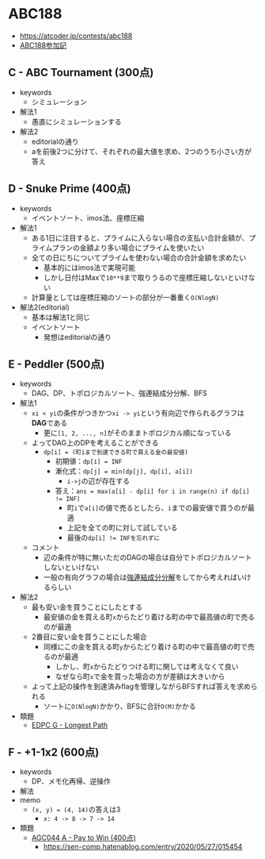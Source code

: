 # ABC188
* https://atcoder.jp/contests/abc188
* [ABC188参加記]( https://medium.com/@kevinrobot34/abc188-cc47b27f949d )


## C - ABC Tournament (300点)
* keywords
  - シミュレーション
* 解法1
  - 愚直にシミュレーションする
* 解法2
  - editorialの通り
  - aを前後2つに分けて、それぞれの最大値を求め、2つのうち小さい方が答え


## D - Snuke Prime (400点)
* keywords
  - イベントソート、imos法、座標圧縮
* 解法1
  - ある1日に注目すると、プライムに入らない場合の支払い合計金額が、プライムプランの金額より多い場合にプライムを使いたい
  - 全ての日にちについてプライムを使わない場合の合計金額を求めたい
    - 基本的にはimos法で実現可能
    - しかし日付はMaxで`10**9`まで取りうるので座標圧縮しないといけない
  - 計算量としては座標圧縮のソートの部分が一番重く`O(NlogN)`
* 解法2(editorial)
  - 基本は解法1と同じ
  - イベントソート
    - 発想はeditorialの通り


## E - Peddler (500点)
* keywords
  - DAG、DP、トポロジカルソート、強連結成分分解、BFS
* 解法1
  - `xi < yi`の条件がつきかつ`xi -> yi`という有向辺で作られるグラフは**DAG**である
    - 更に`[1, 2, ..., n]`がそのままトポロジカル順になっている
  - よってDAG上のDPを考えることができる
    - `dp[i] = (町iまで到達できる町で買える金の最安値)`
      - 初期値：`dp[i] = INF`
      - 漸化式：`dp[j] = min(dp[j], dp[i], a[i])`
        - `i->j`の辺が存在する
      - 答え：`ans = max(a[i] - dp[i] for i in range(n) if dp[i] != INF)`
        - 町`i`で`a[i]`の値で売るとしたら、`i`までの最安値で買うのが最適
        - 上記を全ての町に対して試している
        - 最後の`dp[i] != INFを忘れずに`
  - コメント
    - 辺の条件が特に無いただのDAGの場合は自分でトポロジカルソートしないといけない
    - 一般の有向グラフの場合は[強連結成分分解]( https://mathtrain.jp/kyorenketsu )をしてから考えればいけるらしい
* 解法2
  - 最も安い金を買うことにしたとする
    - 最安値の金を買える町`x`からたどり着ける町の中で最高値の町で売るのが最適
  - 2番目に安い金を買うことにした場合
    - 同様にこの金を買える町`y`からたどり着ける町の中で最高値の町で売るのが最適
      - しかし、町`x`からたどりつける町に関しては考えなくて良い
      - なぜなら町`x`で金を買った場合の方が差額は大きいから
  - よって上記の操作を到達済みflagを管理しながらBFSすれば答えを求められる
    - ソートに`O(NlogN)`かかり、BFSに合計`O(M)`かかる
* 類題
  - [EDPC G - Longest Path]( https://atcoder.jp/contests/dp/tasks/dp_g )


## F - +1-1x2 (600点)
* keywords
  - DP、メモ化再帰、逆操作
* 解法
* memo
  - `(x, y) = (4, 14)`の答えは3
    - `x: 4 -> 8 -> 7 -> 14`
* 類題
  - [AGC044 A - Pay to Win (400点)]( https://atcoder.jp/contests/agc044/tasks/agc044_a )
    - https://sen-comp.hatenablog.com/entry/2020/05/27/015454
